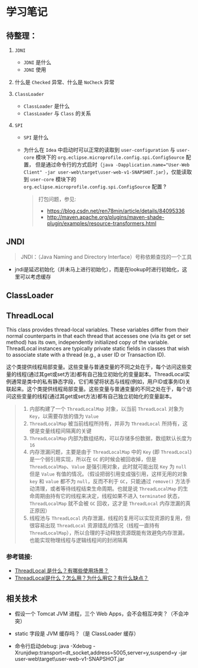 # 学习笔记

## 待整理：

1. `JDNI`
    - `JDNI` 是什么
    - `JDNI` 使用
2. 什么是 `Checked` 异常、什么是 `NoCheck` 异常

3. `ClassLoader`
    - `ClassLoader` 是什么
    - `ClassLoader` 与 `Class` 的关系
    
4. `SPI`
   - `SPI` 是什么
   - 为什么在 `Idea` 中启动时可以正常的读取到 `user-configuration` 与 `user-core` 模块下的 `org.eclipse.microprofile.config.spi.ConfigSource` 配置，
     但是通过命令行的方式启时（`java -Dapplication.name="User-Web Client" -jar user-web\target\user-web-v1-SNAPSHOT.jar`），仅能读取到 `user-core` 模块下的 `org.eclipse.microprofile.config.spi.ConfigSource` 配置 ?
     
      > 打包问题，参见:
      > 
      > - https://blog.csdn.net/ren78min/article/details/84095336
      > - http://maven.apache.org/plugins/maven-shade-plugin/examples/resource-transformers.html
     
## JNDI

> JNDI：（Java Naming and Directory Interface）号称依赖查找的一个工具

- jndi是延迟初始化（并未马上进行初始化），而是在lookup时进行初始化，这里可以考虑缓存

## ClassLoader

## ThreadLocal

This class provides thread-local variables. These variables differ from their normal counterparts in that each thread that accesses one (via its get or set method) has its own, independently initialized copy of the variable. ThreadLocal instances are typically private static fields in classes that wish to associate state with a thread (e.g., a user ID or Transaction ID).

这个类提供线程局部变量。这些变量与普通变量的不同之处在于，每个访问这些变量的线程(通过其get或set方法)都有自己独立初始化的变量副本。ThreadLocal实例通常是类中的私有静态字段，它们希望将状态与线程(例如，用户ID或事务ID)关联起来。这个类提供线程局部变量。这些变量与普通变量的不同之处在于，每个访问这些变量的线程(通过其get或set方法)都有自己独立初始化的变量副本。

> 1. 内部构建了一个 `ThreadLocalMap` 对象，以当前 `ThreadLocal` 对象为 `Key`，以需要存放的值为 `Value`
> 2. `ThreadLocalMap` 被当前线程所持有，并非为 `ThreadLocal` 所持有，这便是变量线程间隔离的关键
> 3. `ThreadLocalMap` 内部为数组结构，可以存储多份数据，数组默认长度为 `16`
> 4. 内存泄漏问题，主要是由于 `ThreadLocalMap` 中的 `Key` (即 `ThreadLocal`) 是一个弱引用实现，所以在 `GC` 的时候会被回收掉，但是 `ThreadLocalMap`、`Value` 是强引用对象，此时就可能出现 `Key` 为 `null` 但是 `Value` 有值的情况。（假设把弱引用变成强引用，这样无用的对象 `key` 和 `value` 都不为 `null`，反而不利于 `GC`，只能通过 `remove()` 方法手动清理，或者等待线程结束生命周期。也就是说 `ThreadLocalMap` 的生命周期由持有它的线程来决定，线程如果不进入 `terminated` 状态，`ThreadLocalMap` 就不会被 `GC` 回收，这才是 `ThreadLocal` 内存泄漏的真正原因）
> 5. 线程池与 `ThreadLocal` 内存泄漏，线程的复用可以实现资源的复用，但很容易出现 `ThreadLocal` 资源错乱的情况（线程一直持有 `ThreadLocalMap`），所以合理的手动释放资源既能有效避免内存泄漏，也能实现物理线程与逻辑线程间的封闭隔离

### 参考链接: 

- [ThreadLocal 是什么？有哪些使用场景？](https://blog.csdn.net/meism5/article/details/90413860?utm_medium=distribute.pc_relevant.none-task-blog-BlogCommendFromMachineLearnPai2-1.baidujs&dist_request_id=&depth_1-utm_source=distribute.pc_relevant.none-task-blog-BlogCommendFromMachineLearnPai2-1.baidujs)
- [ThreadLocal是什么？怎么用？为什么用它？有什么缺点？](https://zhuanlan.zhihu.com/p/192997550)




## 相关技术

- 假设一个 Tomcat JVM 进程，三个 Web Apps，会不会相互冲突？（不会冲突）

- static 字段是 JVM 缓存吗？（是 ClassLoader 缓存）

- 命令行启动debug: java -Xdebug -Xrunjdwp:transport=dt_socket,address=5005,server=y,suspend=y -jar user-web\target\user-web-v1-SNAPSHOT.jar